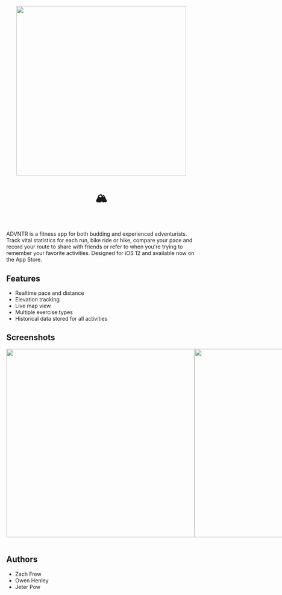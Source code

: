 <br/><br/><p align="center"><img width="450" src="https://user-images.githubusercontent.com/28428200/44728324-679f2000-aa99-11e8-8931-0ccf39ea99a0.png"/></p>


# <p align="center">🏔<br></p>
<br/>

<a href="https://www.appstore.com" style="text-decoration: none;">ADVNTR</a> is a fitness app for both budding and experienced adventurists. Track vital statistics for each run, bike ride or hike, compare your pace and record your route to share with friends or refer to when you're trying to remember your favorite activities. Designed for iOS 12 and available now on the App Store.

## Features
* Realtime pace and distance
* Elevation tracking
* Live map view 
* Multiple exercise types
* Historical data stored for all activities

## Screenshots

<div style="display: flex; justify-content: space-between;">
<img height="500" src="https://user-images.githubusercontent.com/8713184/44691192-1004b280-aaa1-11e8-90d6-595dc68ee010.png">
<img height="500" src="https://user-images.githubusercontent.com/8713184/44691206-1c890b00-aaa1-11e8-930f-c44a36282c18.png">
<img height="500" src="https://user-images.githubusercontent.com/8713184/44691226-2dd21780-aaa1-11e8-89c0-562c65de2262.png">
</div>
</br>

## Authors
* <a href="https://github.com/zmfrew" style="text-decoration: none;">Zach Frew</a>
* <a href="https://github.com/owenhenley" style="text-decoration: none;">Owen Henley</a>
* <a href="https://github.com/northsydneybears" style="text-decoration: none;">Jeter Pow</a>





